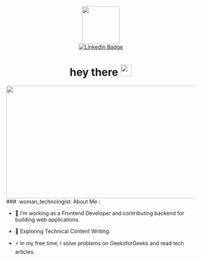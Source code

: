 

<!--
**IdikiiD/IdikiiD** is a ✨ _special_ ✨ repository because its `README.md` (this file) appears on your GitHub profile.

Here are some ideas to get you started:

- 🔭 I’m currently working on ...
- 🌱 I’m currently learning ...
- 👯 I’m looking to collaborate on ...
- 🤔 I’m looking for help with ...
- 💬 Ask me about ...
- 📫 How to reach me: ...
- 😄 Pronouns: ...
- ⚡ Fun fact: ...
-->
<div id="header" align="center">
  <img src="https://media.giphy.com/media/v1.Y2lkPTc5MGI3NjExMjVpMWEwZWdqMzk1djRodHowb3RlcDI4c3MyNG14MjZwODZsZ2FhYiZlcD12MV9pbnRlcm5hbF9naWZfYnlfaWQmY3Q9Zw/2uxxXyTRFgIJaOZJTb/giphy.gif" width="100"/>
</div>
<div id="badges" align="center">
  <a href="https://www.linkedin.com/in/ivan-dikii-79747926a/">
    <img src="https://img.shields.io/badge/LinkedIn-blue?style=for-the-badge&logo=linkedin&logoColor=white" alt="LinkedIn Badge"/>
  </a>
  <h1>
  hey there
  <img src="https://media.giphy.com/media/hvRJCLFzcasrR4ia7z/giphy.gif" width="30px"/>
</h1>
</div>
<div align="center">
  <img src="https://media.giphy.com/media/dWesBcTLavkZuG35MI/giphy.gif" width="600" height="300"/>
</div>
### :woman_technologist: About Me :

- :telescope: I’m working as a Frontend Developer and contributing backend for building web applications.

- :seedling: Exploring Technical Content Writing.

- :zap: In my free time, I solve problems on GeeksforGeeks and read tech articles.




